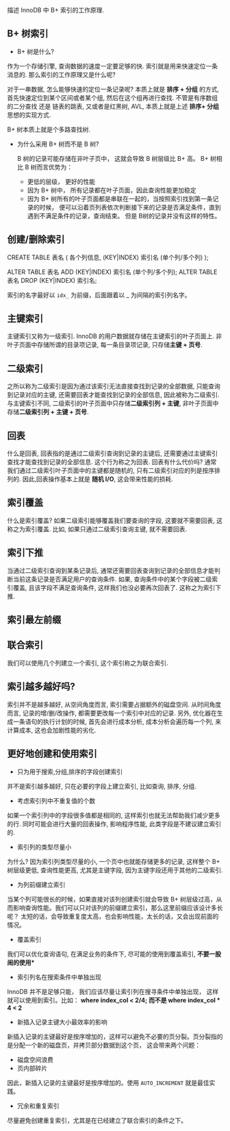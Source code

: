 描述 InnoDB 中 B+ 索引的工作原理.

## B+ 树索引
- B+ 树是什么? 

作为一个存储引擎, 查询数据的速度一定要足够的快. 索引就是用来快速定位一条消息的. 那么索引的工作原理又是什么呢?

对于一串数据, 怎么能够快速的定位一条记录呢? 本质上就是 **排序 + 分组** 的方式, 首先快速定位到某个区间或者某个组, 然后在这个组再进行查找.
不管是有序数组的二分查找 还是 链表的跳表, 又或者是红黑树, AVL, 本质上就是上述 **排序+ 分组** 思想的实现方式.

B+ 树本质上就是个多路查找树. 

- 为什么采用 B+ 树而不是 B 树?

  B 树的记录可能存储在非叶子页中， 这就会导致 B 树层级比 B+ 高。 B+ 树相比 B 树而言优势为：
  - 更低的层级， 更好的性能
  - 因为 B+ 树中， 所有记录都在叶子页面，因此查询性能更加稳定
  - 因为 B+ 树所有的叶子页面都是串联在一起的，当按照索引找到第一条记录的时候， 便可以沿着页列表依次判断接下来的记录是否满足条件，直到遇到不满足条件的记录，查询结束。 但是 B树的记录并没有这样的特性。

## 创建/删除索引

CREATE TABLE 表名 (
    各个列信息,
    (KEY|INDEX) 索引名 (单个列/多个列)
);

ALTER TABLE 表名 ADD (KEY|INDEX) 索引名 (单个列/多个列);
ALTER TABLE 表名 DROP (KEY|INDEX) 索引名;

索引的名字最好以 `idx_` 为前缀，后面跟着以 _ 为间隔的索引列名字。

## 主键索引


主键索引又称为一级索引. InnoDB 的用户数据就存储在主键索引的叶子页面上. 非叶子页面中存储所谓的目录项记录, 每一条目录项记录, 只存储**主键 + 页号**.
## 二级索引

之所以称为二级索引是因为通过该索引无法直接查找到记录的全部数据, 只能查询到记录对应的主键, 还需要回表才能查找到记录的全部信息, 因此被称为二级索引.
与主键索引不同, 二级索引的叶子页面中只存储**二级索引列 + 主键**, 非叶子页面中存储**二级索引列 + 主键 + 页号**.

## 回表

什么是回表, 回表指的是通过二级索引查询到记录的主键后, 还需要通过主键索引查找才能查找到记录的全部信息. 这个行为称之为回表. 回表有什么代价吗?
通常 我们通过二级索引叶子页面中的主键都是随机的, 只有二级索引对应的列是按序排列的. 因此,回表操作基本上就是 **随机 I/O**, 这会带来性能的损耗.

## 索引覆盖

什么是索引覆盖? 如果二级索引能够覆盖我们要查询的字段, 这要就不需要回表, 这称之为索引覆盖. 比如, 如果只通过二级索引查询主键, 就不需要回表.
## 索引下推

当通过二级索引查询到某条记录后, 通常还需要回表查询到记录的全部信息才能判断当前这条记录是否满足用户的查询条件. 如果, 查询条件中的某个字段被二级索引覆盖, 且该字段不满足查询条件, 这样我们也没必要再次回表了.
这称之为索引下推.

## 索引最左前缀


## 联合索引

我们可以使用几个列建立一个索引, 这个索引称之为联合索引.

## 索引越多越好吗?
 
索引并不是越多越好, 从空间角度而言, 索引需要占据额外的磁盘空间. 从时间角度而言, 记录的增/删/改操作, 都需要更改每一个索引中对应的记录. 另外, 优化器在生成一条语句的执行计划的时候, 首先会进行成本分析, 成本分析会遍历每一个列, 来计算成本, 这也会加剧性能的劣化.

## 更好地创建和使用索引

- 只为用于搜索,分组,排序的字段创建索引

并不是索引越多越好, 只在必要的字段上建立索引, 比如查询, 排序, 分组.

- 考虑索引列中不重复值的个数

如果一个索引列中的字段很多值都是相同的, 这样索引也就无法帮助我们减少更多的行. 同时可能会进行大量的回表操作, 影响程序性能, 此类字段是不建议建立索引的.

- 索引列的类型尽量小

为什么? 因为索引列类型尽量的小, 一个页中也就能存储更多的记录, 这样整个 B+ 树层级更低, 查询性能更高, 尤其是主键字段, 因为主键字段还用于其他的二级索引.

- 为列前缀建立索引

当某个列可能很长的时候，如果直接对该列创建索引就会导致 B+ 树层级过高，从而影响查询性能。我们可以只对该列的前缀建立索引，那么这里前缀应该设计多长呢？ 太短的话，会导致重复度太高，也会影响性能，太长的话，又会出现前面的情况。

- 覆盖索引

我们可以优化查询语句, 在满足业务的条件下, 尽可能的使用到覆盖索引, **不要一股闹的使用\***

- 索引列名在搜索条件中单独出现

InnoDB 并不是足够只能， 我们应该尽量让索引列在搜寻条件中单独出现， 这样就可以使用到索引。比如：
**where index_col < 2/4; 而不是 where index_col * 4 < 2**


- 新插入记录主键大小最效率的影响                                  

新插入记录的主键最好是按序增加的，这样可以避免不必要的页分裂。页分裂指的是分配一个新的磁盘页，并拷贝部分数据到这个页， 这会带来两个问题：
  - 磁盘空间浪费
  - 页内部碎片

因此，新插入记录的主键最好是按序增加的。使用 `AUTO_INCREMENT` 就是最佳实践。 

- 冗余和重复索引

尽量避免创建重复索引，尤其是在已经建立了联合索引的条件之下。